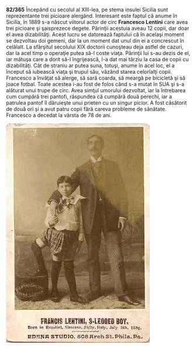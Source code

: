 **82/365** Începând cu secolul al XIII-lea, pe stema insulei Sicilia sunt reprezentante trei picioare alergând. Interesant este faptul că anume în Sicilia, în 1889 s-a născut viitorul actor de circ **Francesco Lentini** care avea trei picioare şi şaisprezece degete. Părinţii acestuia aveau 12 copii, dar doar el avea dizabilităţi. Acest lucru se datorează faptului că în acelaşi moment se dezvoltau doi gemeni, dar la un moment dat unul din ei a concrescut în celălalt. La sfârşitul secolului XIX doctorii cunoşteau deja astfel de cazuri, dar la acel timp o operaţie putea să-l coste viaţa. Părinţii lui s-au dezis de el, iar mătuşa care a dorit să-l îngrijească, l-a dat mai târziu la casa de copii cu dizabilităţi. Cât de straniu ar putea suna, totuşi, anume în acel loc, el a început să iubească viaţa şi trupul său, văzând starea celorlalţi copii. Francesco a învăţat să alerge, să sară coarda, să meargă pe bicicletă şi să joace fotbal. Toate acestea i-au fost de folos când s-a mutat în SUA şi s-a alăturat unui trupe de circ. Avea simţul umorului dezvoltat, iar la întrebarea cum cumpără trei pantofi, răspundea că cumpără două perechi, iar a patrulea pantof îl dăruieşte unui prieten cu un singur picior. A fost căsătorit de două ori şi a avut patru copii fără careva probleme de sănătate. Francesco a decedat la vârsta de 78 de ani.

![Francesco Lentini](image-1.jpg)
